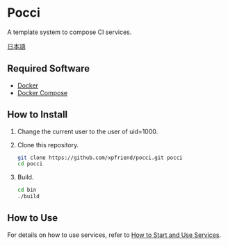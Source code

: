 Pocci
=====

A template system to compose CI services.

[日本語](./README.ja.md)

Required Software
-----------------
*   [Docker](https://www.docker.com/)
*   [Docker Compose](https://github.com/docker/compose/)


How to Install
--------------
1.  Change the current user to the user of uid=1000.

2.  Clone this repository.

    ```bash
    git clone https://github.com/xpfriend/pocci.git pocci
    cd pocci
    ```

3.  Build.

    ```bash
    cd bin
    ./build
    ```


How to Use
----------
For details on how to use services, 
refer to [How to Start and Use Services](./document/create-service.en.md).
